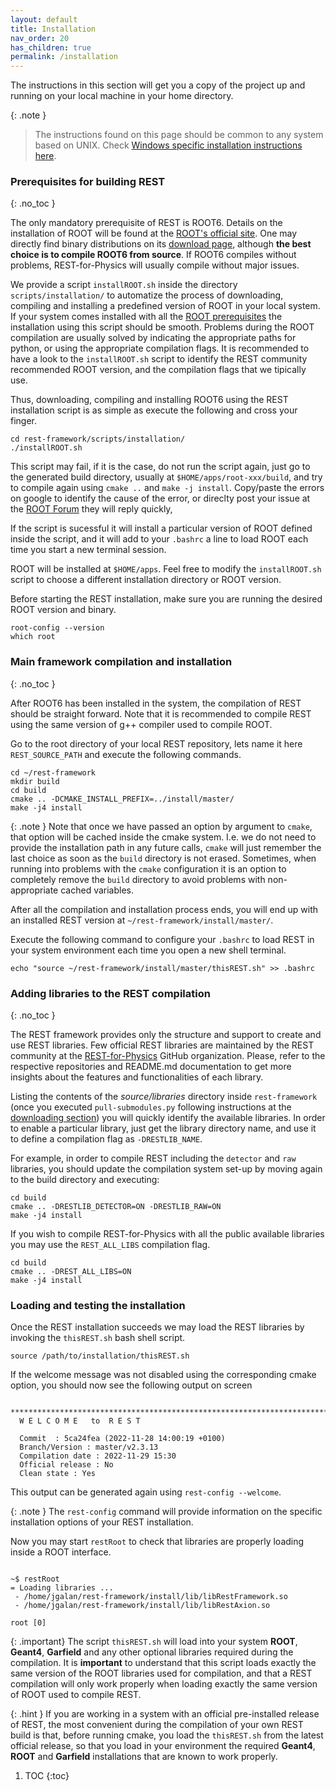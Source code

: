 ```yaml
---
layout: default
title: Installation
nav_order: 20
has_children: true
permalink: /installation
---
```



The instructions in this section will get you a copy of the project up and running on your local machine in your home directory.

{: .note } 
> The instructions found on this page should be common to any system based on UNIX. Check [Windows specific installation instructions here](https://rest-for-physics.github.io/installation/windows.html).

### Prerequisites for building REST
{: .no_toc }

The only mandatory prerequisite of REST is ROOT6. Details on the installation of ROOT will be found at the [ROOT's official site](https://root.cern.ch). 
One may directly find binary distributions on its [download page](https://root.cern.ch/downloading-root), although **the best choice is to compile ROOT6 from source**. If ROOT6 compiles without problems, REST-for-Physics will usually compile without major issues.

We provide a script `installROOT.sh` inside the directory `scripts/installation/` to automatize the process of downloading, compiling and installing a predefined version of ROOT in your local system. If your system comes installed with all the [ROOT prerequisites](https://root.cern/install/dependencies/) the installation using this script should be smooth. Problems during the ROOT compilation are usually solved by indicating the appropriate paths for python, or using the appropriate compilation flags. It is recommended to have a look to the `installROOT.sh` script to identify the REST community recommended ROOT version, and the compilation flags that we tipically use.

Thus, downloading, compiling and installing ROOT6 using the REST installation script is as simple as execute the following and cross your finger.

```
cd rest-framework/scripts/installation/  
./installROOT.sh  
```

This script may fail, if it is the case, do not run the script again, just go to the generated build directory, usually at `$HOME/apps/root-xxx/build`, and try to compile again using `cmake ..` and `make -j install`. Copy/paste the errors on google to identify the cause of the error, or direclty post your issue at the [ROOT Forum](https://root-forum.cern.ch) they will reply quickly,

If the script is sucessful it will install a particular version of ROOT defined inside the script, and it will add to your `.bashrc` a line to load ROOT each time you start a new terminal session.

ROOT will be installed at `$HOME/apps`. Feel free to modify the `installROOT.sh` script to choose a different installation directory or ROOT version.

Before starting the REST installation, make sure you are running the desired ROOT version and binary.

```
root-config --version
which root
```

### Main framework compilation and installation
{: .no_toc }

After ROOT6 has been installed in the system, the compilation of REST should be straight forward. 
Note that it is recommended to compile REST using the same version of g++ compiler used to compile ROOT.

Go to the root directory of your local REST repository, lets name it here `REST_SOURCE_PATH` and execute the following commands.

```
cd ~/rest-framework
mkdir build
cd build
cmake .. -DCMAKE_INSTALL_PREFIX=../install/master/ 
make -j4 install
```

{: .note }
Note that once we have passed an option by argument to `cmake`, that option will be cached inside the cmake system. I.e. we do not need to provide the installation path in any future calls, `cmake` will just remember the last choice as soon as the `build` directory is not erased. Sometimes, when running into problems with the `cmake` configuration it is an option to completely remove the `build` directory to avoid problems with non-appropriate cached variables.

After all the compilation and installation process ends, you will end up with an installed REST version at `~/rest-framework/install/master/`.

Execute the following command to configure your `.bashrc` to load REST in your system environment each time you open a new shell terminal.

 ```
 echo "source ~/rest-framework/install/master/thisREST.sh" >> .bashrc
 ```

### Adding libraries to the REST compilation
{: .no_toc }

The REST framework provides only the structure and support to create and use REST libraries. Few official REST libraries are maintained by the REST community at the [REST-for-Physics](https://github.com/rest-for-physics) GitHub organization. Please, refer to the respective repositories and README.md documentation to get more insights about the features and functionalities of each library.

Listing the contents of the *source/libraries* directory inside `rest-framework` (once you executed `pull-submodules.py` following instructions at the [downloading section](https://rest-for-physics.github.io/downloading.html)) you will quickly identify the available libraries. In order to enable a particular library, just get the library directory name, and use it to define a compilation flag as `-DRESTLIB_NAME`.

For example, in order to compile REST including the `detector` and `raw` libraries, you should update the compilation system set-up by moving again to the build directory and executing:

```
cd build
cmake .. -DRESTLIB_DETECTOR=ON -DRESTLIB_RAW=ON
make -j4 install
```

If you wish to compile REST-for-Physics with all the public available libraries you may use the `REST_ALL_LIBS` compilation flag.

```
cd build
cmake .. -DREST_ALL_LIBS=ON
make -j4 install
```

### Loading and testing the installation

Once the REST installation succeeds we may load the REST libraries by invoking the `thisREST.sh` bash shell script.

```
source /path/to/installation/thisREST.sh
```

If the welcome message was not disabled using the corresponding cmake option, you should now see the following output on screen

```
  *****************************************************************************
  W E L C O M E   to  R E S T  
  
  Commit  : 5ca24fea (2022-11-28 14:00:19 +0100)  
  Branch/Version : master/v2.3.13  
  Compilation date : 2022-11-29 15:30  
  Official release : No 
  Clean state : Yes 
```

This output can be generated again using `rest-config --welcome`.

{: .note }
The `rest-config` command will provide information on the specific installation options of your REST installation.

Now you may start `restRoot` to check that libraries are properly loading inside a ROOT interface.

```

~$ restRoot
= Loading libraries ...
 - /home/jgalan/rest-framework/install/lib/libRestFramework.so
 - /home/jgalan/rest-framework/install/lib/libRestAxion.so
 
root [0] 
```

{: .important}
The script `thisREST.sh` will load into your system **ROOT**, **Geant4**, **Garfield** and any other optional libraries required during the compilation. It is **important** to understand that this script loads exactly the same version of the ROOT libraries used for compilation, and that a REST compilation will only work properly when loading exactly the same version of ROOT used to compile REST.

{: .hint }
If you are working in a system with an official pre-installed release of REST, the most convenient during the compilation of your own REST build is that, before running cmake, you load the `thisREST.sh` from the latest official release, so that you load in your environment the required **Geant4**, **ROOT** and **Garfield** installations that are known to work properly.


1. TOC
{:toc}
